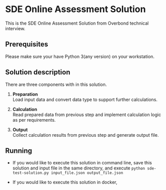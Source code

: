 # SDE Online Assessment Solution
This is the SDE Online Assessment Solution from Overbond technical interview. 

## Prerequisites

Please make sure your have Python 3(any version) on your workstation. 

## Solution description 
There are three components with in this solution.

1. **Preparation**  
Load input data and convert data type to support further calculations.

2. **Calculation**  
Read prepared data from previous step and implement calculation logic as per requirements.
   
3. **Output**  
Collect calculation results from previous step and generate output file. 

## Running
- If you would like to execute this solution in command line, save this solution and input file in the same directory, and execute ` python sde-test-solution.py input_file.json output_file.json `

- If you would like to execute this solution in docker,  
